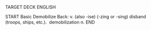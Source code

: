 TARGET DECK
ENGLISH

START
Basic
Demobilize
Back: v. (also -ise) (-zing or -sing) disband (troops, ships, etc.).  demobilization n.
END
